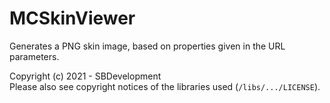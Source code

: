 # MCSkinViewer

Generates a PNG skin image, based on properties given in the URL parameters.

Copyright (c) 2021 - SBDevelopment\
Please also see copyright notices of the libraries used (`/libs/.../LICENSE`).